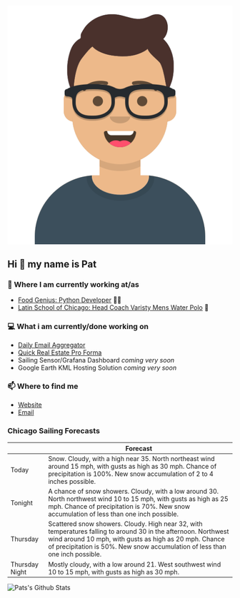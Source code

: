 [![Social banner for p-j-falconer](https://raw.githubusercontent.com/P-J-FALCONER/P-J-FALCONER/master/assets/avataaars.svg)](https://patfalconer.com/)
## Hi :wave: my name is Pat

### 💼 Where I am currently working at/as
- [Food Genius: Python Developer](https://getfoodgenius.com/) 🍔🐍
- [Latin School of Chicago: Head Coach Varisty Mens Water Polo](https://www.latinschool.org/) 🤽


### 💻 What i am currently/done working on
 - [Daily Email Aggregator](https://github.com/P-J-FALCONER/dott_daily_mail)
 - [Quick Real Estate Pro Forma](https://github.com/P-J-FALCONER/henry)
 - Sailing Sensor/Grafana Dashboard *coming very soon*
 - Google Earth KML Hosting Solution *coming very soon*

### 📫 Where to find me
 - [Website](https://patfalconer.com/)
 - [Email](mailto:patrick.j.falconer@gmail.com)


### Chicago Sailing Forecasts
|   | Forecast  |
|---|---|
| Today | Snow. Cloudy, with a high near 35. North northeast wind around 15 mph, with gusts as high as 30 mph. Chance of precipitation is 100%. New snow accumulation of 2 to 4 inches possible. |
| Tonight | A chance of snow showers. Cloudy, with a low around 30. North northwest wind 10 to 15 mph, with gusts as high as 25 mph. Chance of precipitation is 70%. New snow accumulation of less than one inch possible. |
| Thursday | Scattered snow showers. Cloudy. High near 32, with temperatures falling to around 30 in the afternoon. Northwest wind around 10 mph, with gusts as high as 20 mph. Chance of precipitation is 50%. New snow accumulation of less than one inch possible. |
| Thursday Night | Mostly cloudy, with a low around 21. West southwest wind 10 to 15 mph, with gusts as high as 30 mph. |

![Pats's Github Stats](https://github-readme-stats.vercel.app/api?username=p-j-falconer&show_icons=true&theme=radical)
